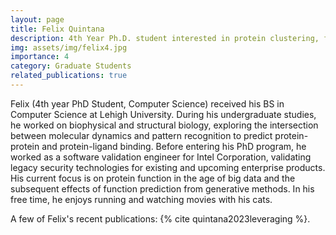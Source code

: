 ```yaml
---
layout: page
title: Felix Quintana
description: 4th Year Ph.D. student interested in protein clustering, function prediction, and model assessment.
img: assets/img/felix4.jpg
importance: 4
category: Graduate Students
related_publications: true
---
```


Felix (4th year PhD Student, Computer Science) received his BS in Computer Science at Lehigh University. During his undergraduate studies, he worked on biophysical and structural biology, exploring the intersection between molecular dynamics and pattern recognition to predict protein-protein and protein-ligand binding. Before entering his PhD program, he worked as a software validation engineer for Intel Corporation, validating legacy security technologies for existing and upcoming enterprise products. His current focus is on protein function in the age of big data and the subsequent effects of function prediction from generative methods. In his free time, he enjoys running and watching movies with his cats.

A few of Felix's recent publications: {% cite quintana2023leveraging %}.
